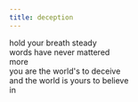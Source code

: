 ```yaml
---
title: deception
---
```


hold your breath steady  
words have never mattered  
more  <br/>
you are the world's to deceive  
and the world is yours to believe  
in




